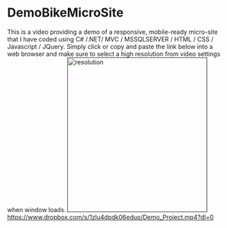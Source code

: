 # DemoBikeMicroSite
This is a video providing a demo of a responsive, mobile-ready micro-site that I have coded using C# /.NET/ MVC / MSSQLSERVER / HTML / CSS / Javascript / JQuery.
Simply click or copy and paste the link below into a web browser and make sure to select a high resolution from video settings when window loads.
<a href=""><img src="https://www.dropbox.com/s/fiyphxbphd15txe/resolution.jpg?dl=0" alt="resolution" width="323" height="358"></a>
https://www.dropbox.com/s/1zlu4dpdk06eduo/Demo_Project.mp4?dl=0
